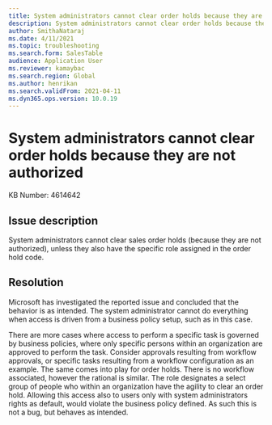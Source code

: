```yaml
---
title: System administrators cannot clear order holds because they are not authorized
description: System administrators cannot clear order holds because they are not authorized
author: SmithaNataraj
ms.date: 4/11/2021
ms.topic: troubleshooting
ms.search.form: SalesTable
audience: Application User
ms.reviewer: kamaybac
ms.search.region: Global
ms.author: henrikan
ms.search.validFrom: 2021-04-11
ms.dyn365.ops.version: 10.0.19
---
```


# System administrators cannot clear order holds because they are not authorized

KB Number: 4614642

## Issue description

System administrators cannot clear sales order holds (because they are not authorized), unless they also have the specific role assigned in the order hold code.

## Resolution

Microsoft has investigated the reported issue and concluded that the behavior is as intended. The system administrator cannot do everything when access is driven from a business policy setup, such as in this case.

There are more cases where access to perform a specific task is governed by business policies, where only specific persons within an organization are approved to perform the task. Consider approvals resulting from workflow approvals, or specific tasks resulting from a workflow configuration as an example. The same comes into play for order holds. There is no workflow associated, however the rational is similar. The role designates a select group of people who within an organization have the agility to clear an order hold. Allowing this access also to users only with system administrators rights as default, would violate the business policy defined. As such this is not a bug, but behaves as intended.
